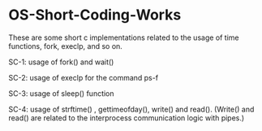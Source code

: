 # OS-Short-Coding-Works
These are some short c implementations related to the usage of time functions, fork, execlp, and so on.

SC-1: usage of fork() and wait()

SC-2: usage of execlp for the command ps-f

SC-3: usage of sleep() function

SC-4: usage of strftime() , gettimeofday(), write() and read(). (Write() and read() are related to the interprocess communication logic with pipes.)

